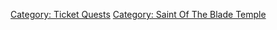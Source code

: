 [Category: Ticket Quests](Category:_Ticket_Quests "wikilink") [Category:
Saint Of The Blade
Temple](Category:_Saint_Of_The_Blade_Temple "wikilink")
